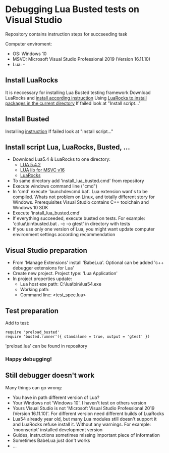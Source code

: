 # Debugging Lua Busted tests on Visual Studio
Repository contains instruction steps for succseeding task

Computer enviroment:
- OS: Windows 10
- MSVC: Microsoft Visual Studio Professional 2019 (Version 16.11.10)
- Lua: -


## Install LuaRocks
It is neccessary for installing Lua Busted testing framework
Download LuaRocks and [install according instruction](https://github.com/luarocks/luarocks/wiki/Installation-instructions-for-Windows)
Using [LuaRocks to install packages in the current directory](https://leafo.net/guides/customizing-the-luarocks-tree.html)
If failed look at "Install script..."

## Install Busted
Installing [instruction](https://exercism.org/docs/tracks/lua/installation)
If failed look at "Install script..."

## Install script Lua, LuaRocks, Busted, ...
- Download Lua5.4 & LuaRocks to one directory:
  - [LUA 5.4.2](https://sourceforge.net/projects/luabinaries/files/5.4.2/Tools%20Executables/lua-5.4.2_Win32_bin.zip/download)
  - [LUA lib for MSVC v16](https://sourceforge.net/projects/luabinaries/files/5.4.2/Windows%20Libraries/Dynamic/lua-5.4.2_Win32_dll16_lib.zip/download)
  - [LuaRocks](https://luarocks.github.io/luarocks/releases/luarocks-3.8.0-win32.zip)
- To same directory add 'install_lua_busted.cmd' from repository
- Execute windows command line ("cmd")
- In 'cmd' execute 'launchdevcmd.bat'. Lua extension want's to be compiled. Whats not problem on Linux, and totally different story for Windows. Prerequisites Visual Studio contains C++ toolchain and Windows 10 SDK
- Execute 'install_lua_busted.cmd'
- If everything succeeded, execute busted on tests. For example: 'c:\lua\bin\busted.bat . -c -o gtest' in directory with tests
- If you use only one version of Lua, you might want update computer environment settings according recommendation

## Visual Studio preparation
- From 'Manage Extensions' install 'BabeLua'. Optional can be added 'c++ debugger extensions for Lua'
- Create new project. Project type: 'Lua Application'
- In project properties update:
  - Lua host exe path: C:\lua\bin\lua54.exe
  - Working path: <test source directory>
  - Command line: <test_spec.lua>
  
## Test preparation
Add to test:
  ```
  require 'preload_busted'
  require 'busted.runner'({ standalone = true, output = 'gtest' })
  ```
'preload.lua' can be found in repository
  
### Happy debugging!
  
## Still debugger doesn't work
Many things can go wrong:
  - You have in path different version of Lua?
  - Your Windows not 'Windows 10'. I haven't test on others version
  - Yours Visual Studio is not 'Microsoft Visual Studio Professional 2019 (Version 16.11.10)'. For different version need different builds of LuaRocks
  - Lua54 already year old, but many Lua modules still doesn't support it and LuaRocks refuse install it. Without any warnings. For example: 'moonscript' installed development  version
  - Guides, instructions sometimes missing important piece of information
  - Sometimes BabeLua just don't works
  - ...

